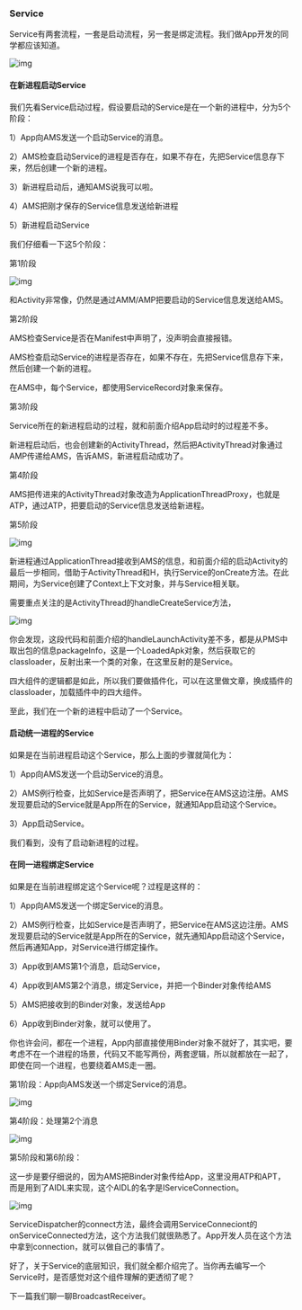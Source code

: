 ### Service

Service有两套流程，一套是启动流程，另一套是绑定流程。我们做App开发的同学都应该知道。

![img](http://images2015.cnblogs.com/blog/13430/201705/13430-20170520231111588-262034472.png)

#### 在新进程启动Service

  我们先看Service启动过程，假设要启动的Service是在一个新的进程中，分为5个阶段：

  1）App向AMS发送一个启动Service的消息。

  2）AMS检查启动Service的进程是否存在，如果不存在，先把Service信息存下来，然后创建一个新的进程。

  3）新进程启动后，通知AMS说我可以啦。

  4）AMS把刚才保存的Service信息发送给新进程

  5）新进程启动Service

我们仔细看一下这5个阶段：

第1阶段

![img](http://images2015.cnblogs.com/blog/13430/201705/13430-20170520231119900-1492923568.png)

和Activity非常像，仍然是通过AMM/AMP把要启动的Service信息发送给AMS。

第2阶段

AMS检查Service是否在Manifest中声明了，没声明会直接报错。

AMS检查启动Service的进程是否存在，如果不存在，先把Service信息存下来，然后创建一个新的进程。

在AMS中，每个Service，都使用ServiceRecord对象来保存。

第3阶段

Service所在的新进程启动的过程，就和前面介绍App启动时的过程差不多。

新进程启动后，也会创建新的ActivityThread，然后把ActivityThread对象通过AMP传递给AMS，告诉AMS，新进程启动成功了。

第4阶段

AMS把传进来的ActivityThread对象改造为ApplicationThreadProxy，也就是ATP，通过ATP，把要启动的Service信息发送给新进程。

第5阶段

![img](http://images2015.cnblogs.com/blog/13430/201705/13430-20170520231131010-228401732.png)

新进程通过ApplicationThread接收到AMS的信息，和前面介绍的启动Activity的最后一步相同，借助于ActivityThread和H，执行Service的onCreate方法。在此期间，为Service创建了Context上下文对象，并与Service相关联。

需要重点关注的是ActivityThread的handleCreateService方法，

![img](http://images2015.cnblogs.com/blog/13430/201705/13430-20170520231142197-538428403.png)

你会发现，这段代码和前面介绍的handleLaunchActivity差不多，都是从PMS中取出包的信息packageInfo，这是一个LoadedApk对象，然后获取它的classloader，反射出来一个类的对象，在这里反射的是Service。

四大组件的逻辑都是如此，所以我们要做插件化，可以在这里做文章，换成插件的classloader，加载插件中的四大组件。

至此，我们在一个新的进程中启动了一个Service。

#### 启动统一进程的Service

如果是在当前进程启动这个Service，那么上面的步骤就简化为：

  1）App向AMS发送一个启动Service的消息。

  2）AMS例行检查，比如Service是否声明了，把Service在AMS这边注册。AMS发现要启动的Service就是App所在的Service，就通知App启动这个Service。

  3）App启动Service。

我们看到，没有了启动新进程的过程。

#### 在同一进程绑定Service

如果是在当前进程绑定这个Service呢？过程是这样的：

  1）App向AMS发送一个绑定Service的消息。

  2）AMS例行检查，比如Service是否声明了，把Service在AMS这边注册。AMS发现要启动的Service就是App所在的Service，就先通知App启动这个Service，然后再通知App，对Service进行绑定操作。

  3）App收到AMS第1个消息，启动Service，

  4）App收到AMS第2个消息，绑定Service，并把一个Binder对象传给AMS

  5）AMS把接收到的Binder对象，发送给App

  6）App收到Binder对象，就可以使用了。

你也许会问，都在一个进程，App内部直接使用Binder对象不就好了，其实吧，要考虑不在一个进程的场景，代码又不能写两份，两套逻辑，所以就都放在一起了，即使在同一个进程，也要绕着AMS走一圈。

第1阶段：App向AMS发送一个绑定Service的消息。

![img](http://images2015.cnblogs.com/blog/13430/201705/13430-20170520231153400-1053122975.png)

第4阶段：处理第2个消息

![img](http://images2015.cnblogs.com/blog/13430/201705/13430-20170520231200791-687448931.png)

第5阶段和第6阶段：

这一步是要仔细说的，因为AMS把Binder对象传给App，这里没用ATP和APT，而是用到了AIDL来实现，这个AIDL的名字是IServiceConnection。

![img](http://images2015.cnblogs.com/blog/13430/201705/13430-20170520231209541-1531293878.png)

ServiceDispatcher的connect方法，最终会调用ServiceConneciont的onServiceConnected方法，这个方法我们就很熟悉了。App开发人员在这个方法中拿到connection，就可以做自己的事情了。

好了，关于Service的底层知识，我们就全都介绍完了。当你再去编写一个Service时，是否感觉对这个组件理解的更透彻了呢？

下一篇我们聊一聊BroadcastReceiver。